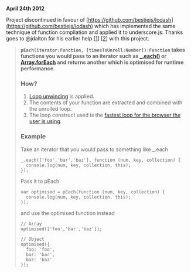 
**April 24th 2012**

Project discontinued in favour of [https://github.com/bestiejs/lodash](https://github.com/bestiejs/lodash) which has implemented the same technique of function compilation and applied it to underscore.js. Thanks goes to @jdalton for his earlier help [[1](http://jsperf.com/precompiled-each-iterators/2#comment-1)] [[2](http://jsperf.com/precompiled-each-iterators/6#comment-1)] with this project.




> **`pEach(iterator:Function, [timesToUnroll:Number]):Function` takes functions you would pass to an iterator such as [_.each()](http://documentcloud.github.com/underscore/#each) or [Array.forEach](https://developer.mozilla.org/en/JavaScript/Reference/Global_Objects/Array/forEach) and returns another which is optimised for runtime performance.**
> 
> ### How?
> 
> 1. [Loop unwinding](http://en.wikipedia.org/wiki/Loop_unwinding) is applied.
> 1. The contents of your function are extracted and combined with the unrolled loop.
> 1. The loop construct used is the [fastest loop for the browser the user is using](http://jsperf.com/different-kinds-of-loop/2).
> 
> ### Example
> 
> Take an iterator that you would pass to something like _.each
> 
>     _.each(['foo','bar','baz'], function (num, key, collection) {
>       console.log(num, key, collection, this);
>     });
> 
> Pass it to pEach
> 
>     var optimised = pEach(function (num, key, collection) {
>       console.log(num, key, collection, this);
>     });
> 
> and use the optimised function instead
> 
>     // Array
>     optimised(['foo','bar','baz']);
> 
>     // Object
>     optimised({
>       foo: 'foo',
>       bar: 'bar',
>       baz: 'baz'
>     });
